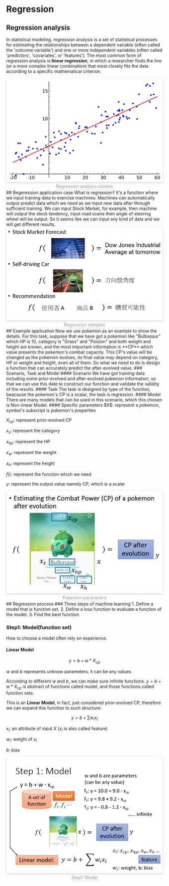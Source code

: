 # Regression
## Regression analysis
In statistical modeling, regression analysis is a set of statistical processes for estimating the relationships between a dependent variable (often called the 'outcome variable') and one or more independent variables (often called 'predictors', 'covariates', or 'features'). The most common form of regression analysis is **linear regression**, in which a researcher finds the line (or a more complex linear combination) that most closely fits the data according to a specific mathematical criterion. 
<center>
    <img style="border-radius: 0.3125em;
    box-shadow: 0 2px 4px 0 rgba(34,36,38,.12),0 2px 10px 0 rgba(34,36,38,.08);" 
    src="https://raw.githubusercontent.com/KKKiona/Gallery/master/2020-07-02-12-30/regression-model.png">
    <br>
    <div style="color:orange; border-bottom: 1px solid #d9d9d9;
    display: inline-block;
    color: #999;
    padding: 2px;">Regression analysis models</div>
</center>
## Regeression application case
What is regression? It's a function where we input training data to exercise machines. Machines can automatically output predict data which we need as we input new data after through sufficient training. We can input Stock Market, for example, then machine will output the stock tendency, input road scene then angle of steering wheel will be output. So it seems like we can input any kind of data and we will get different results.
<center>
    <img style="border-radius: 0.3125em;
    box-shadow: 0 2px 4px 0 rgba(34,36,38,.12),0 2px 10px 0 rgba(34,36,38,.08);" 
    src="https://raw.githubusercontent.com/KKKiona/Gallery/master/2020-07-02-12-30/regression-samples.png">
    <br>
    <div style="color:orange; border-bottom: 1px solid #d9d9d9;
    display: inline-block;
    color: #999;
    padding: 2px;">Regression samples</div>
</center>
## Example application
Now we use pokemon as an example to show the details. For this task, suppose that we have got a pokemon like "Bulbasaur" which HP is 10, category is "Grass" and "Poision" and both weight and height are known, and the most important information is **CP** which value  presents the pokemon's combat capacity. This CP's value will be changed as the pokemon evolves, its final value may depend on category, HP or weight and height, even all of them. So what we need to do is design a function that can accurately predict the after-evolved value.
### Scenario, Task and Model
#### Scenario
We have got training data including some prior-evolved and after-evolved pokemon information, so that we can use this date to construct our function and validate the validity of the results.
#### Task
The task is designed by type of the function, beacause the pokemon's CP is a scalar, the task is regression.
#### Model
There are many models that can be used in this scenario, which this chosen is Non-linear Model.
#### Specific parameters
$X$: represent a pokemon, symbol's subscript is pokemon's properties

$X_{cp}$: represent prior-evolved CP

$x_{s}$: represent the category

$x_{hp}$: represent the HP

$x_{w}$: represent the weight

$x_{h}$: represent the height

$f()$: represent the function which we need

$y$: represent the output value namely CP, which is a scalar

<center>
    <img style="border-radius: 0.3125em;
    box-shadow: 0 2px 4px 0 rgba(34,36,38,.12),0 2px 10px 0 rgba(34,36,38,.08);" 
    src="https://raw.githubusercontent.com/KKKiona/Gallery/master/2020-07-02-12-30/pokemon-parameters.png">
    <br>
    <div style="color:orange; border-bottom: 1px solid #d9d9d9;
    display: inline-block;
    color: #999;
    padding: 2px;">Pokemon parameters</div>
</center>
## Regression process
### Three steps of machine learning
1. Define a model that is function set.
2. Define a loss function to evaluate a function of the model.
3. Find the best function

### Step1: Model(function set)
How to choose a model often rely on experience.
#### Linear Model

$$y=b+w*X_{cp}$$

$w$ and $b$ represents unknow parameters, it can be any values.

According to different $w$ and $b$, we can make sure infinite functions. $y=b+w*X_{cp}$ is abstract of functions called model, and those functions called function sets.

This is an **Linear Model**, in fact, just considered prior-evolved CP, therefore we can expand this function to such structure:

$$y=b+\sum w_{i}x_{i}$$

$x_{i}$: an attribute of input $X$ ($x_{i}$ is also called feature)

$w_{i}$: weight of $x_{i}$

$b$: bias

<center>
    <img style="border-radius: 0.3125em;
    box-shadow: 0 2px 4px 0 rgba(34,36,38,.12),0 2px 10px 0 rgba(34,36,38,.08);" 
    src="https://raw.githubusercontent.com/KKKiona/Gallery/master/2020-07-02-12-30/step1-model.png">
    <br>
    <div style="color:orange; border-bottom: 1px solid #d9d9d9;
    display: inline-block;
    color: #999;
    padding: 2px;">Step1: Model</div>
</center>